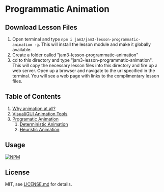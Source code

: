 # Programmatic Animation

## Download Lesson Files
1. Open terminal and type `npm i jam3/jam3-lesson-programmatic-animation -g`. This will install the lesson module and make it globally available.
2. Create a folder called "jam3-lesson-programmatic-animation"
3. cd to this directory and type "jam3-lesson-programmatic-animation". This will copy the necessary lesson files into this directory and fire up a web server. Open up a browser and navigate to the url specified in the terminal. You will see a web page with links to the complimentary lesson files.


## Table of Contents
1. [Why animation at all?](lessons/1-%20Why%20animation%20at%20all/index.md)
2. [Visual/GUI Animation Tools](lessons/2-%20GUI%20Animation%20Tools/index.md)
3. [Programatic Animation](lessons/3-%20Programmatic%20Animation/index.md)
	1. [Deterministic Animation](lessons/4-%20Deterministic%20Animation/index.md)
	2. [Heuristic Animation](lessons/5-%20Heuristic%20Animation/index.md)

## Usage

[![NPM](https://nodei.co/npm/test-lesson.png)](https://www.npmjs.com/package/test-lesson)

## License

MIT, see [LICENSE.md](http://github.com/BrendanNeufeld/test-lesson/blob/master/LICENSE.md) for details.

